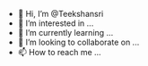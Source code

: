 - 👋 Hi, I’m @Teekshansri
- 👀 I’m interested in ...
- 🌱 I’m currently learning ...
- 💞️ I’m looking to collaborate on ...
- 📫 How to reach me ...

<!---
Teekshansri/Teekshansri is a ✨ special ✨ repository because its `README.md` (this file) appears on your GitHub profile.
You can click the Preview link to take a look at your changes.
--->
